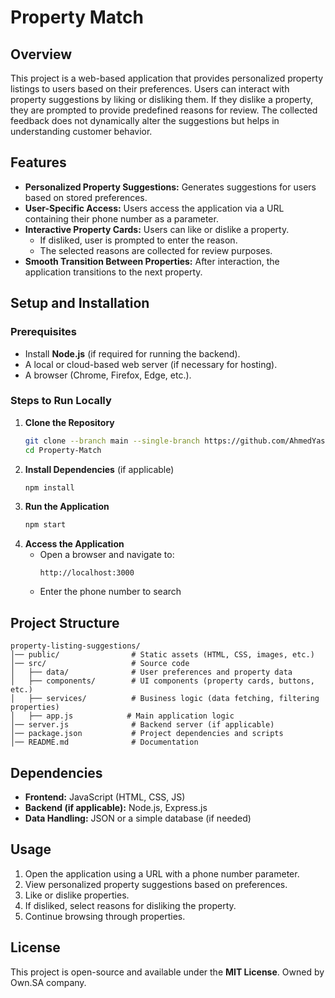 # Property Match

## Overview
This project is a web-based application that provides personalized property listings to users based on their preferences. Users can interact with property suggestions by liking or disliking them. If they dislike a property, they are prompted to provide predefined reasons for review. The collected feedback does not dynamically alter the suggestions but helps in understanding customer behavior.

## Features
- **Personalized Property Suggestions:** Generates suggestions for users based on stored preferences.
- **User-Specific Access:** Users access the application via a URL containing their phone number as a parameter.
- **Interactive Property Cards:** Users can like or dislike a property.
  - If disliked, user is prompted to enter the reason.
  - The selected reasons are collected for review purposes.
- **Smooth Transition Between Properties:** After interaction, the application transitions to the next property.

## Setup and Installation

### Prerequisites
- Install **Node.js** (if required for running the backend).
- A local or cloud-based web server (if necessary for hosting).
- A browser (Chrome, Firefox, Edge, etc.).

### Steps to Run Locally
1. **Clone the Repository**
   ```sh
   git clone --branch main --single-branch https://github.com/AhmedYasserIbrahim/Property-Match.git
   cd Property-Match

   ```
2. **Install Dependencies** (if applicable)
   ```sh
   npm install
   ```
3. **Run the Application**
   ```sh
   npm start
   ```
4. **Access the Application**
   - Open a browser and navigate to:
     ```
     http://localhost:3000
     ```
   - Enter the phone number to search

## Project Structure
```
property-listing-suggestions/
│── public/                # Static assets (HTML, CSS, images, etc.)
│── src/                   # Source code
│   ├── data/              # User preferences and property data
│   ├── components/        # UI components (property cards, buttons, etc.)
│   ├── services/          # Business logic (data fetching, filtering properties)
│   ├── app.js            # Main application logic
│── server.js              # Backend server (if applicable)
│── package.json           # Project dependencies and scripts
│── README.md              # Documentation
```

## Dependencies
- **Frontend:** JavaScript (HTML, CSS, JS)
- **Backend (if applicable):** Node.js, Express.js
- **Data Handling:** JSON or a simple database (if needed)

## Usage
1. Open the application using a URL with a phone number parameter.
2. View personalized property suggestions based on preferences.
3. Like or dislike properties.
4. If disliked, select reasons for disliking the property.
5. Continue browsing through properties.

## License
This project is open-source and available under the **MIT License**. Owned by Own.SA company.
